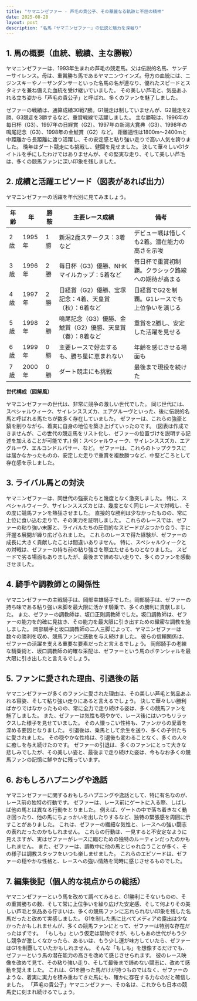 ```yaml
---
title: "ヤマニンゼファー - 芦毛の貴公子、その華麗なる軌跡と不屈の精神"
date: 2025-08-28
layout: post
description: "名馬『ヤマニンゼファー』の伝説と魅力を深堀り"
---
```


## 1. 馬の概要（血統、戦績、主な勝鞍）

ヤマニンゼファーは、1993年生まれの芦毛の競走馬。父は伝説的名馬、サンデーサイレンス。母は、重賞勝ち馬であるヤマニンウインズ。母方の血統には、ニジンスキーやノーザンダンサーといった名馬の名が連なり、優れたスピードとスタミナを兼ね備えた血統を受け継いでいました。  その美しい芦毛と、気品あふれる立ち姿から「芦毛の貴公子」と呼ばれ、多くのファンを魅了しました。

ゼファーの戦績は、通算成績30戦7勝。G1競走は制していませんが、G2競走を2勝、G3競走を3勝するなど、重賞戦線で活躍しました。  主な勝鞍は、1996年の毎日杯（G3）、1997年の日経賞（G2）、1997年の新潟大賞典（G3）、1998年の鳴尾記念（G3）、1998年の金鯱賞（G2）など。  距離適性は1800m～2400mと中距離から長距離に渡り活躍し、その安定感と粘り強い走りで高い人気を誇りました。  晩年はダート競走にも挑戦し、健闘を見せました。  決して華々しいG1タイトルを手にしたわけではありませんが、その堅実な走り、そして美しい芦毛は、多くの競馬ファンに深い印象を残しました。


## 2. 成績と活躍エピソード（図表があれば出力）

ヤマニンゼファーの活躍を年代別に見てみましょう。

| 年齢 | 年 | 勝鞍 | 主要レース成績 | 備考 |
|---|---|---|---|---|
| 2歳 | 1995年 | 1勝 | 新潟2歳ステークス：3着など |  デビュー戦は惜しくも2着。潜在能力の高さを示唆 |
| 3歳 | 1996年 | 2勝 | 毎日杯（G3）優勝、NHKマイルカップ：5着など |  毎日杯で重賞初制覇。クラシック路線への期待が高まる |
| 4歳 | 1997年 | 2勝 | 日経賞（G2）優勝、宝塚記念：4着、天皇賞（秋）：6着など |  日経賞でG2を制覇。G1レースでも上位争いを演じる |
| 5歳 | 1998年 | 2勝 | 鳴尾記念（G3）優勝、金鯱賞（G2）優勝、天皇賞（春）：8着など |  重賞を2勝し、安定した活躍を見せる |
| 6歳 | 1999年 | 0勝 |  主要レースで好走するも、勝ち星に恵まれない |  年齢を感じさせる場面も |
| 7歳 | 2000年 | 0勝 | ダート競走にも挑戦 |  最後まで現役を続けた |


**世代構成（図解風）**

ヤマニンゼファーの世代は、非常に競争の激しい世代でした。  同じ世代には、スペシャルウィーク、サイレンススズカ、エアグルーヴといった、後に伝説的名馬と呼ばれる馬たちが数多く存在していました。  ゼファーは、これらの強豪と鎬を削りながら、着実に自身の地位を築き上げていったのです。  (図表は作成できませんが、この世代の競走馬をリスト化し、ゼファーの位置づけを説明する記述を加えることが可能です。)  例：スペシャルウィーク、サイレンススズカ、エアグルーヴ、エルコンドルパサー、など。 ゼファーは、これらのトップクラスには届かなかったものの、安定した走りで重賞を複数勝つなど、中堅どころとして存在感を示しました。


## 3. ライバル馬との対決

ヤマニンゼファーは、同世代の強豪たちと幾度となく激突しました。  特に、スペシャルウィーク、サイレンススズカとは、幾度となく同じレースで対戦し、その度に競馬ファンを熱狂させました。  直接的な勝利は少なかったものの、常に上位に食い込む走りで、その実力を証明しました。  これらのレースでは、ゼファーの粘り強い末脚と、ライバルたちの圧倒的なスピードがぶつかり合う、手に汗握る展開が繰り広げられました。  これらのレースで得た経験が、ゼファーの成長に大きく貢献したことは間違いありません。  特に、スペシャルウィークとの対戦は、ゼファーの持ち前の粘り強さを際立たせるものとなりました。  スピードで劣る場面もありましたが、最後まで諦めない走りで、多くのファンを感動させました。


## 4. 騎手や調教師との関係性

ヤマニンゼファーの主戦騎手は、岡部幸雄騎手でした。岡部騎手は、ゼファーの持ち味である粘り強い末脚を最大限に活かす騎乗で、多くの勝利に貢献しました。  また、ゼファーの調教師は、坂口正則調教師でした。坂口調教師は、ゼファーの能力を的確に見抜き、その能力を最大限に引き出すための緻密な調教を施しました。  岡部騎手と坂口調教師の二人三脚によって、ヤマニンゼファーは数々の勝利を収め、競馬ファンに感動を与え続けました。  彼らの信頼関係は、ゼファーの活躍を支える重要な要素だったと言えるでしょう。  岡部騎手の老練な騎乗術と、坂口調教師の的確な采配は、ゼファーという馬のポテンシャルを最大限に引き出したと言えるでしょう。


## 5. ファンに愛された理由、引退後の話

ヤマニンゼファーが多くのファンに愛された理由は、その美しい芦毛と気品あふれる容姿、そして粘り強い走りにあると言えるでしょう。  決して華々しい勝利ばかりではなかったものの、常に全力で走り続ける姿は、多くの競馬ファンを魅了しました。  また、ゼファーは気性も穏やかで、レース後にはいつもリラックスした様子を見せていました。  その人懐っこい性格も、ファンからの愛着を深める要因となりました。  引退後は、乗馬として余生を送り、多くの子供たちに愛されました。  その穏やかな性格は、引退後も変わることなく、多くの人々に癒しを与え続けたのです。  ゼファーの引退は、多くのファンにとって大きな悲しみでしたが、その美しい姿と、最後まで走り続けた姿は、今もなお多くの競馬ファンの記憶に鮮やかに残っています。


## 6. おもしろハプニングや逸話

ヤマニンゼファーに関するおもしろハプニングや逸話として、特に有名なのが、レース前の独特の行動です。  ゼファーは、レース前にゲートに入る際、しばしば他の馬とは異なる行動をとりました。  例えば、ゲートの中で落ち着きなく動き回ったり、他の馬にちょっかいを出したりするなど、独特の緊張感を周囲に示すことがありました。  これは、ゼファーの繊細な気性と、レースへの強い闘志の表れだったのかもしれません。  これらの行動は、一見すると不安定なように見えますが、実はゼファーがレースに臨むための独特のルーティンだったのかもしれません。  また、ゼファーは、調教中に他の馬とじゃれ合うことが多く、その様子は調教スタッフをいつも楽しませました。  これらのエピソードは、ゼファーの穏やかな性格と、レースへの強い情熱を同時に感じさせるものでした。


## 7. 編集後記（個人的な視点からの総括）

ヤマニンゼファーという馬を改めて調べてみると、G1勝利こそないものの、その重賞勝ちの数、そして常に上位争いを繰り広げた安定感、そして何よりその美しい芦毛と気品ある佇まいは、多くの競馬ファンに忘れられない印象を残した名馬だったと改めて実感しました。  G1を制した馬に比べてメディアの露出は少なかったかもしれませんが、多くの競馬ファンにとって、ゼファーは特別な存在だったはずです。  「もしも」という仮定は禁物ですが、もしもあの世代がもう少し競争が激しくなかったら、あるいは、もう少し運が味方していたら、ゼファーはG1を制覇していたかもしれません。  そんな「もしも」を想像するだけでも、ゼファーという馬の潜在能力の高さを改めて感じさせられます。  彼のレース映像を改めて見て、その粘り強い走り、そして最後まで諦めない闘志に、改めて感動を覚えました。  これは、G1を勝った馬だけが持つものではなく、ゼファーのような、着実に実力を積み重ねてきた馬にも、確かに存在する力なのだと確信しました。  「芦毛の貴公子」ヤマニンゼファー、その名は、これからも日本の競馬史に刻まれ続けるでしょう。
